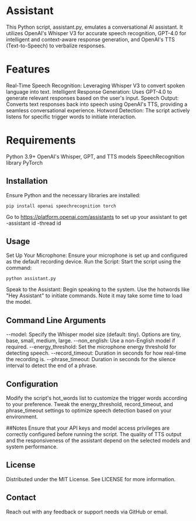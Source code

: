# Assistant
This Python script, assistant.py, emulates a conversational AI assistant. It utilizes OpenAI's Whisper V3 for accurate speech recognition, GPT-4.0 for intelligent and context-aware response generation, and OpenAI's TTS (Text-to-Speech) to verbalize responses.

# Features
Real-Time Speech Recognition: Leveraging Whisper V3 to convert spoken language into text.
Intelligent Response Generation: Uses GPT-4.0 to generate relevant responses based on the user's input.
Speech Output: Converts text responses back into speech using OpenAI's TTS, providing a seamless conversational experience.
Hotword Detection: The script actively listens for specific trigger words to initiate interaction.

# Requirements
Python 3.9+
OpenAI's Whisper, GPT, and TTS models
SpeechRecognition library
PyTorch

## Installation
Ensure Python and the necessary libraries are installed:
```
pip install openai speechrecognition torch
```

Go to https://platform.openai.com/assistants to set up your assistant to get
-assistant id
-thread id

## Usage
Set Up Your Microphone: Ensure your microphone is set up and configured as the default recording device.
Run the Script: Start the script using the command:
```
python assistant.py
```
Speak to the Assistant: Begin speaking to the system. Use the hotwords like "Hey Assistant" to initiate commands. Note it may take some time to load the model.

## Command Line Arguments
--model: Specify the Whisper model size (default: tiny). Options are tiny, base, small, medium, large.
--non_english: Use a non-English model if required.
--energy_threshold: Set the microphone energy threshold for detecting speech.
--record_timeout: Duration in seconds for how real-time the recording is.
--phrase_timeout: Duration in seconds for the silence interval to detect the end of a phrase.

## Configuration
Modify the script's hot_words list to customize the trigger words according to your preference.
Tweak the energy_threshold, record_timeout, and phrase_timeout settings to optimize speech detection based on your environment.

##Notes
Ensure that your API keys and model access privileges are correctly configured before running the script.
The quality of TTS output and the responsiveness of the assistant depend on the selected models and system performance.

## License
Distributed under the MIT License. See LICENSE for more information.

## Contact
Reach out with any feedback or support needs via GitHub or email.
